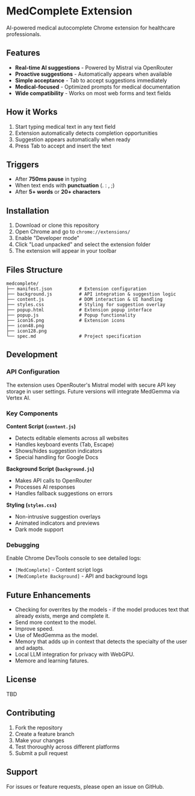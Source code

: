 # MedComplete Extension

AI-powered medical autocomplete Chrome extension for healthcare professionals.

## Features

- **Real-time AI suggestions** - Powered by Mistral via OpenRouter
- **Proactive suggestions** - Automatically appears when available
- **Simple acceptance** - Tab to accept suggestions immediately
- **Medical-focused** - Optimized prompts for medical documentation
- **Wide compatibility** - Works on most web forms and text fields

## How it Works

1. Start typing medical text in any text field
2. Extension automatically detects completion opportunities
3. Suggestion appears automatically when ready
4. Press Tab to accept and insert the text

## Triggers

- After **750ms pause** in typing
- When text ends with **punctuation** (. : , ;)
- After **5+ words** or **20+ characters**

## Installation

1. Download or clone this repository
2. Open Chrome and go to `chrome://extensions/`
3. Enable "Developer mode" 
4. Click "Load unpacked" and select the extension folder
5. The extension will appear in your toolbar

## Files Structure

```
medcomplete/
├── manifest.json          # Extension configuration
├── background.js          # API integration & suggestion logic
├── content.js             # DOM interaction & UI handling  
├── styles.css             # Styling for suggestion overlay
├── popup.html             # Extension popup interface
├── popup.js               # Popup functionality
├── icon16.png             # Extension icons
├── icon48.png
├── icon128.png
└── spec.md                # Project specification
```

## Development

### API Configuration
The extension uses OpenRouter's Mistral model with secure API key storage in user settings. Future versions will integrate MedGemma via Vertex AI.

### Key Components

**Content Script (`content.js`)**
- Detects editable elements across all websites
- Handles keyboard events (Tab, Escape)
- Shows/hides suggestion indicators
- Special handling for Google Docs

**Background Script (`background.js`)**  
- Makes API calls to OpenRouter
- Processes AI responses
- Handles fallback suggestions on errors

**Styling (`styles.css`)**
- Non-intrusive suggestion overlays
- Animated indicators and previews
- Dark mode support

### Debugging

Enable Chrome DevTools console to see detailed logs:
- `[MedComplete]` - Content script logs
- `[MedComplete Background]` - API and background logs

## Future Enhancements

- Checking for overrites by the models - if the model produces text that already exists, merge and complete it.
- Send more context to the model.
- Improve speed. 
- Use of MedGemma as the model.
- Memory that adds up in context that detects the specialty of the user and adapts. 
- Local LLM integration for privacy with WebGPU.
- Memore and learning fatures. 

## License

TBD

## Contributing

1. Fork the repository
2. Create a feature branch
3. Make your changes
4. Test thoroughly across different platforms
5. Submit a pull request

## Support

For issues or feature requests, please open an issue on GitHub.
